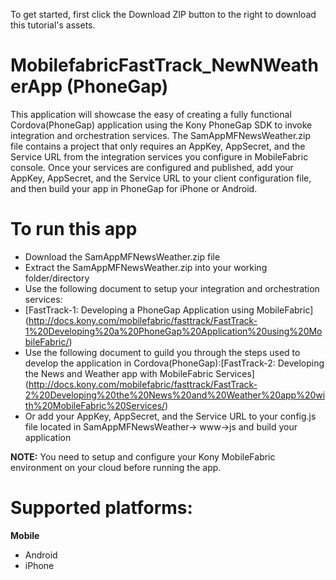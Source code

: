 To get started, first click the Download ZIP button to the right to download this tutorial's assets.

MobilefabricFastTrack_NewNWeatherApp (PhoneGap)
=======================
This application will showcase the easy of creating a fully functional Cordova(PhoneGap) application using the Kony PhoneGap SDK to invoke integration and orchestration services. The SamAppMFNewsWeather.zip file contains a project that only requires an AppKey, AppSecret, and the Service URL from the integration services you configure in MobileFabric console. Once your services are configured and published, add your AppKey, AppSecret, and the Service URL to your client configuration file, and then build your app in PhoneGap for iPhone or Android.


# To run this app

*	Download the SamAppMFNewsWeather.zip file
*	Extract the SamAppMFNewsWeather.zip into your working folder/directory
*	Use the following document to setup your integration and orchestration services:
*	[FastTrack-1: Developing a PhoneGap Application using MobileFabric] (http://docs.kony.com/mobilefabric/fasttrack/FastTrack-1%20Developing%20a%20PhoneGap%20Application%20using%20MobileFabric/)
*	Use the following document to guild you through the steps used to develop the application in Cordova(PhoneGap):[FastTrack-2: Developing the News and Weather app with MobileFabric Services] (http://docs.kony.com/mobilefabric/fasttrack/FastTrack-2%20Developing%20the%20News%20and%20Weather%20app%20with%20MobileFabric%20Services/)
*	Or add your AppKey, AppSecret, and the Service URL to your config.js file located in SamAppMFNewsWeather-> www->js and build your application

**NOTE:** 
You need to setup and configure your Kony MobileFabric environment on your cloud before running the app.

# Supported platforms:
**Mobile**
 * Android
 * iPhone
 
